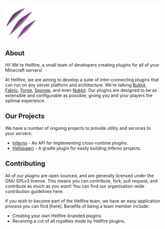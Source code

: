 [1]: https://github.com/hellfire-mc/.github/CONTRIBUTING.md
[2]: https://github.com/hellfire-mc/.github/APPLYING.md

[3]: https://github.com/hellfire-mc/inferno

<div align="center">
  <br />
  <p>
    <a href="https://github.com/hellfire-mc"><img src="https://raw.githubusercontent.com/hellfire-mc/.github/main/assets/title.png" width="800" alt="hellfire" /></a>
  </p>
</div>

## About

Hi! We're Hellfire, a small team of developers creating plugins for all of your Minecraft servers!

At Hellfire, we are aiming to develop a suite of inter-connecting plugins that can run on any server platform and architecture. We're talking [Bukkit](https://dev.bukkit.org/), [Fabric](https://fabricmc.net/), [Forge](https://forums.minecraftforge.net/ "Forge Homepage"), [Sponge](https://www.spongepowered.org/), and even [Nukkit](https://github.com/Nukkit/Nukkit). Our plugins are designed to be as extensible and configurable as possible, giving you and your players the optimal experience.

## Our Projects

We have a number of ongoing projects to provide utility and services to your servers:

- [Inferno](https://github.com/hellfire-mc/inferno) - An API for implementing cross-runtime plugins.
- [Hellspawn](https://github.com/hellfire-mc/hellspawn) - A gradle plugin for easily building Inferno projects.

## Contributing

All of our plugins are open sourced, and are generally licensed under the GNU GPLv3 license. This means you can contribute, fork, pull request, and contribute as much as you want! You can find our organisation-wide contribution guidelines here.

If you wish to become part of the Hellfire team, we have an easy application process you can find [here]. Benefits of being a team member include:

- Creating your own Hellfire-branded plugins.
- Receiving a cut of all royalties made by Hellfire plugins.
